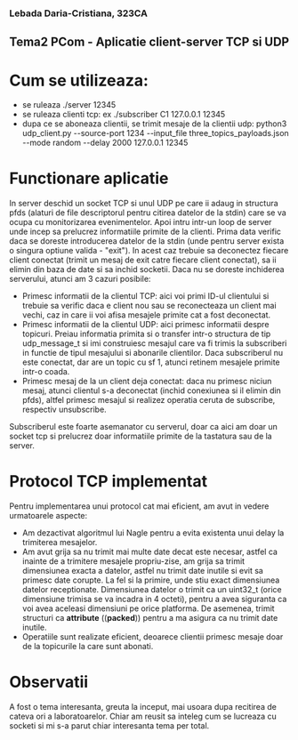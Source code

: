 ### Lebada Daria-Cristiana, 323CA
## Tema2 PCom - Aplicatie client-server TCP si UDP

# Cum se utilizeaza:
  - se ruleaza ./server 12345
  - se ruleaza clienti tcp: ex ./subscriber C1 127.0.0.1 12345
  - dupa ce se aboneaza clientii, se trimit mesaje de la clientii udp:
  python3 udp_client.py --source-port 1234 --input_file three_topics_payloads.json --mode random --delay 2000 127.0.0.1 12345

# Functionare aplicatie
In server deschid un socket TCP si unul UDP pe care ii adaug in structura pfds (alaturi de
file descriptorul pentru citirea datelor de la stdin) care se va ocupa cu monitorizarea evenimentelor.
Apoi intru intr-un loop de server unde incep sa prelucrez informatiile primite de la clienti. 
Prima data verific daca se doreste introducerea datelor de la stdin (unde pentru server exista o singura
optiune valida - "exit"). In acest caz trebuie sa deconectez fiecare client conectat (trimit un mesaj de exit
catre fiecare client conectat), sa ii elimin din baza de date si sa inchid socketii.
Daca nu se doreste inchiderea serverului, atunci am 3 cazuri posibile:
- Primesc informatii de la clientul TCP: aici voi primi ID-ul clientului si trebuie sa verific daca
e client nou sau se reconecteaza un client mai vechi, caz in care ii voi afisa mesajele primite cat a
fost deconectat.
- Primesc informatii de la clientul UDP: aici primesc informatii despre topicuri. Preiau informatia 
primita si o transfer intr-o structura de tip udp_message_t si imi construiesc mesajul care va fi
trimis la subscriberi in functie de tipul mesajului si abonarile clientilor. Daca subscriberul nu este
conectat, dar are un topic cu sf 1, atunci retinem mesajele primite intr-o coada.
- Primesc mesaj de la un client deja conectat: daca nu primesc niciun mesaj, atunci clientul s-a
deconectat (inchid conexiunea si il elimin din pfds), altfel primesc mesajul si realizez operatia ceruta de
subscribe, respectiv unsubscribe.

Subscriberul este foarte asemanator cu serverul, doar ca aici am doar un socket tcp si prelucrez
doar informatiile primite de la tastatura sau de la server.

# Protocol TCP implementat
Pentru implementarea unui protocol cat mai eficient, am avut in vedere urmatoarele aspecte:
- Am dezactivat algoritmul lui Nagle pentru a evita existenta unui delay la trimiterea mesajelor.
- Am avut grija sa nu trimit mai multe date decat este necesar, astfel ca inainte de a trimitere
mesajele propriu-zise, am grija sa trimit dimensiunea exacta a datelor, astfel nu trimit date inutile
si evit sa primesc date corupte. La fel si la primire, unde stiu exact dimensiunea datelor receptionate.
Dimensiunea datelor o trimit ca un uint32_t (orice dimensiune trimisa se va incadra in 4 octeti),
pentru a avea siguranta ca voi avea aceleasi dimensiuni pe orice platforma. De asemenea, trimit
structuri ca __attribute__ ((__packed__)) pentru a ma asigura ca nu trimit date inutile.
- Operatiile sunt realizate eficient, deoarece clientii primesc mesaje doar de la topicurile la
care sunt abonati.

# Observatii
A fost o tema interesanta, greuta la inceput, mai usoara dupa recitirea de cateva ori a laboratoarelor.
Chiar am reusit sa inteleg cum se lucreaza cu socketi si mi s-a parut chiar interesanta tema per total.
